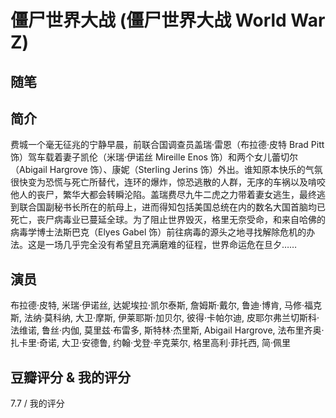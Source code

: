 # 僵尸世界大战 (僵尸世界大战 World War Z)

## 随笔

## 简介

费城一个毫无征兆的宁静早晨，前联合国调查员盖瑞·雷恩（布拉德·皮特 Brad Pitt 饰）驾车载着妻子凯伦（米瑞·伊诺丝 Mireille Enos 饰）和两个女儿蕾切尔（Abigail Hargrove 饰）、康妮（Sterling Jerins 饰）外出。谁知原本快乐的气氛很快变为恐慌与死亡所替代，连环的爆炸，惊恐逃散的人群，无序的车祸以及啃咬他人的丧尸，繁华大都会转瞬沦陷。盖瑞费尽九牛二虎之力带着妻女逃生，最终逃到联合国副秘书长所在的航母上，进而得知包括美国总统在内的数名大国首脑均已死亡，丧尸病毒业已蔓延全球。为了阻止世界毁灭，格里无奈受命，和来自哈佛的病毒学博士法斯巴克（Elyes Gabel 饰）前往病毒的源头之地寻找解除危机的办法。这是一场几乎完全没有希望且充满磨难的征程，世界命运危在旦夕……

## 演员

布拉德·皮特, 米瑞·伊诺丝, 达妮埃拉·凯尔泰斯, 詹姆斯·戴尔, 鲁迪·博肯, 马修·福克斯, 法纳·莫科纳, 大卫·摩斯, 伊莱耶斯·加贝尔, 彼得·卡帕尔迪, 皮耶尔弗兰切斯科·法维诺, 鲁丝·内伽, 莫里兹·布雷多, 斯特林·杰里斯, Abigail Hargrove, 法布里齐奥·扎卡里·奇诺, 大卫·安德鲁, 约翰·戈登·辛克莱尔, 格里高利·菲托西, 简·佩里

## 豆瓣评分 & 我的评分

7.7 / 我的评分
